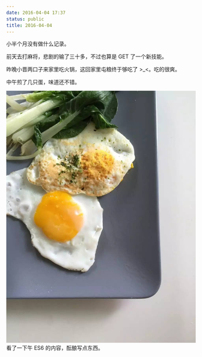 ```yaml
---
date: 2016-04-04 17:37
status: public
title: 2016-04-04
---
```


小半个月没有做什么记录。

前天去打麻将，悲剧的输了三十多，不过也算是 GET 了一个新技能。

昨晚小晋两口子来家里吃火锅，这回家里屯粮终于够吃了 >_<。吃的很爽。

中午煎了几只蛋，味道还不错。

![Image](/_image/2016-04-04/6269637115567389948.jpg)
看了一下午 ES6 的内容，酝酿写点东西。